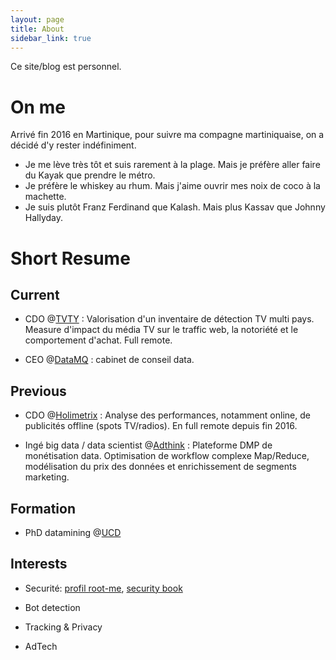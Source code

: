 ```yaml
---
layout: page
title: About
sidebar_link: true
---
```


<p class="message">
  Ce site/blog est personnel.
</p>

# On me

Arrivé fin 2016 en Martinique, pour suivre ma compagne martiniquaise, on a décidé d'y rester indéfiniment.

- Je me lève très tôt et suis rarement à la plage. Mais je préfère aller faire du Kayak que prendre le métro.
- Je préfère le whiskey au rhum. Mais j'aime ouvrir mes noix de coco à la machette.
- Je suis plutôt Franz Ferdinand que Kalash. Mais plus Kassav que Johnny Hallyday.

# Short Resume

## Current 

* CDO @[TVTY](https://tvty.tv) : Valorisation d'un inventaire de détection TV multi pays. Measure d'impact du média TV sur le traffic web, la notoriété et le comportement d'achat. Full remote.

* CEO @[DataMQ](https://datamq.com) : cabinet de conseil data.

## Previous

* CDO @[Holimetrix](https://holimetrix.com) : Analyse des performances, notamment online, de publicités offline (spots TV/radios). En full remote depuis fin 2016.

* Ingé big data / data scientist @[Adthink](https://adthink.com) : Plateforme DMP de monétisation data. Optimisation de workflow complexe Map/Reduce, modélisation du prix des données et enrichissement de segments marketing.

## Formation

* PhD datamining @[UCD](http://csi.ucd.ie/)

## Interests

* Securité: [profil root-me](https://www.root-me.org/glefait), [security book](/security-book)

* Bot detection

* Tracking & Privacy

* AdTech
